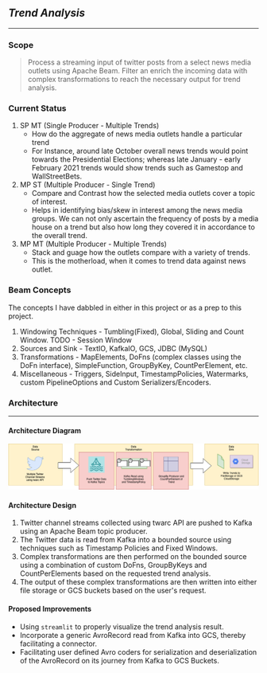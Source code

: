 ## *Trend Analysis*
---

### Scope
> Process a streaming input of twitter posts from a select news media outlets using Apache Beam.
> Filter an enrich the incoming data with complex transformations to reach the necessary output for trend analysis.

### Current Status
1. SP MT (Single Producer - Multiple Trends)
    * How do the aggregate of news media outlets handle a particular trend
    * For Instance, around late October overall news trends would point towards the Presidential Elections; whereas late January - early February 2021 trends would show trends such as Gamestop and WallStreetBets.
2. MP ST (Multiple Producer - Single Trend)
    * Compare and Contrast how the selected media outlets cover a topic of interest.
    * Helps in identifying bias/skew in interest among the news media groups. We can not only ascertain the frequency of posts by a media house on a trend but also how long they covered it in accordance to the overall trend.
3. MP MT (Multiple Producer - Multiple Trends)
    * Stack and guage how the outlets compare with a variety of trends.
    * This is the motherload, when it comes to trend data against news outlet.
    
### Beam Concepts
The concepts I have dabbled in either in this project or as a prep to this project.
1. Windowing Techniques - Tumbling(Fixed), Global, Sliding and Count Window. TODO - Session Window
2. Sources and Sink - TextIO, KafkaIO, GCS, JDBC (MySQL)
3. Transformations - MapElements, DoFns (complex classes using the DoFn interface), SimpleFunction, GroupByKey, CountPerElement, etc.
4. Miscellaneous - Triggers, SideInput, TimestampPolicies, Watermarks, custom PipelineOptions and Custom Serializers/Encoders.

### Architecture
---
#### Architecture Diagram
![Diagram](./static/Architecture.png)

#### Architecture Design
1. Twitter channel streams collected using twarc API are pushed to Kafka using an Apache Beam topic producer.
2. The Twitter data is read from Kafka into a bounded source using techniques such as Timestamp Policies and Fixed Windows.
3. Complex transformations are then performed on the bounded source using a combination of custom DoFns, GroupByKeys and CountPerElements based on the requested trend analysis.
4. The output of these complex transformations are then written into either file storage or GCS buckets based on the user's request.

    
#### Proposed Improvements
* Using ```streamlit``` to properly visualize the trend analysis result.
* Incorporate a generic AvroRecord read from Kafka into GCS, thereby facilitating a connector.
* Facilitating user defined Avro coders for serialization and deserialization of the AvroRecord on its journey from Kafka to GCS Buckets.
